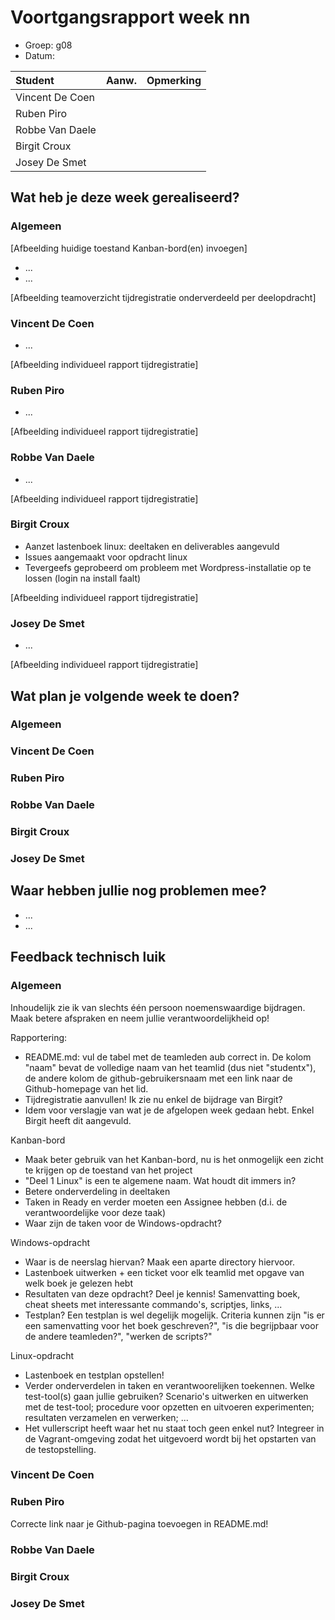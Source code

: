 # Voortgangsrapport week nn

* Groep: g08
* Datum:

| Student  | Aanw. | Opmerking |
| :---     | :---  | :---      |
| Vincent De Coen |       |           |
| Ruben Piro |       |           |
| Robbe Van Daele |       |           |
| Birgit Croux |       |           |
| Josey De Smet |      |            |

## Wat heb je deze week gerealiseerd?

### Algemeen

[Afbeelding huidige toestand Kanban-bord(en) invoegen]

* ...
* ...

[Afbeelding teamoverzicht tijdregistratie onderverdeeld per deelopdracht]

### Vincent De Coen

* ...

[Afbeelding individueel rapport tijdregistratie]

### Ruben Piro

* ...

[Afbeelding individueel rapport tijdregistratie]

### Robbe Van Daele

* ...

[Afbeelding individueel rapport tijdregistratie]

### Birgit Croux

* Aanzet lastenboek linux: deeltaken en deliverables aangevuld
* Issues aangemaakt voor opdracht linux
* Tevergeefs geprobeerd om probleem met Wordpress-installatie op te lossen (login na install faalt)

[Afbeelding individueel rapport tijdregistratie]

### Josey De Smet

* ...

[Afbeelding individueel rapport tijdregistratie]


## Wat plan je volgende week te doen?

### Algemeen
### Vincent De Coen
### Ruben Piro
### Robbe Van Daele
### Birgit Croux
### Josey De Smet

## Waar hebben jullie nog problemen mee?

* ...
* ...

## Feedback technisch luik

### Algemeen

Inhoudelijk zie ik van slechts één persoon noemenswaardige bijdragen. Maak betere afspraken en neem jullie verantwoordelijkheid op!

Rapportering:

* README.md: vul de tabel met de teamleden aub correct in. De kolom "naam" bevat de volledige naam van het teamlid (dus niet "studentx"), de andere kolom de github-gebruikersnaam met een link naar de Github-homepage van het lid.
* Tijdregistratie aanvullen! Ik zie nu enkel de bijdrage van Birgit?
* Idem voor verslagje van wat je de afgelopen week gedaan hebt. Enkel Birgit heeft dit aangevuld.

Kanban-bord

* Maak beter gebruik van het Kanban-bord, nu is het onmogelijk een zicht te krijgen op de toestand van het project
* "Deel 1 Linux" is een te algemene naam. Wat houdt dit immers in?
* Betere onderverdeling in deeltaken
* Taken in Ready en verder moeten een Assignee hebben (d.i. de verantwoordelijke voor deze taak)
* Waar zijn de taken voor de Windows-opdracht?

Windows-opdracht

* Waar is de neerslag hiervan? Maak een aparte directory hiervoor.
* Lastenboek uitwerken + een ticket voor elk teamlid met opgave van welk boek je gelezen hebt
* Resultaten van deze opdracht? Deel je kennis! Samenvatting boek, cheat sheets met interessante commando's, scriptjes, links, ...
* Testplan? Een testplan is wel degelijk mogelijk. Criteria kunnen zijn "is er een samenvatting voor het boek geschreven?", "is die begrijpbaar voor de andere teamleden?", "werken de scripts?"

Linux-opdracht

* Lastenboek en testplan opstellen!
* Verder onderverdelen in taken en verantwoorelijken toekennen. Welke test-tool(s) gaan jullie gebruiken? Scenario's uitwerken en uitwerken met de test-tool; procedure voor opzetten en uitvoeren experimenten; resultaten verzamelen en verwerken; ...
* Het vullerscript heeft waar het nu staat toch geen enkel nut? Integreer in de Vagrant-omgeving zodat het uitgevoerd wordt bij het opstarten van de testopstelling.

### Vincent De Coen
### Ruben Piro

Correcte link naar je Github-pagina toevoegen in README.md!

### Robbe Van Daele
### Birgit Croux
### Josey De Smet
